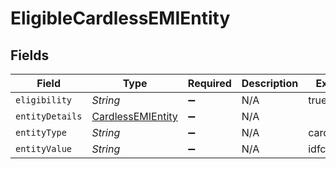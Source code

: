 # EligibleCardlessEMIEntity


## Fields

| Field                                                         | Type                                                          | Required                                                      | Description                                                   | Example                                                       |
| ------------------------------------------------------------- | ------------------------------------------------------------- | ------------------------------------------------------------- | ------------------------------------------------------------- | ------------------------------------------------------------- |
| `eligibility`                                                 | *String*                                                      | :heavy_minus_sign:                                            | N/A                                                           | true                                                          |
| `entityDetails`                                               | [CardlessEMIEntity](../../models/shared/CardlessEMIEntity.md) | :heavy_minus_sign:                                            | N/A                                                           |                                                               |
| `entityType`                                                  | *String*                                                      | :heavy_minus_sign:                                            | N/A                                                           | cardlessemi                                                   |
| `entityValue`                                                 | *String*                                                      | :heavy_minus_sign:                                            | N/A                                                           | idfc                                                          |